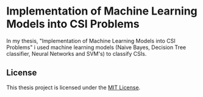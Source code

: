 # Implementation of Machine Learning Models into CSI Problems 

In my thesis, "Implementation of Machine Learning Models into CSI Problems" i used machine learning models (Naive Bayes, Decision Tree classifier, Neural Networks and SVM's) to classify CSIs.


## License

This thesis project is licensed under the [MIT License](LICENSE).

